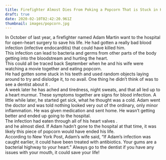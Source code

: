 ```yaml
---
title: Firefighter Almost Dies From Poking a Popcorn That is Stuck in His Mouth
draft: true
date: 2020-02-10T02:42:20.961Z
thumbnail: images/popcorn.jpg
---
```

 In October of last year, a firefighter named Adam Martin want to the hospital for open-heart surgery to save his life. He had gotten a really bad blood infection (infective endocarditis) that could have killed him.\
This infection can lead to bacteria and germs from other parts of the body getting into the bloodstream and hurting the heart.\
This could all be traced back September when he and his wife were watching a movie together and eating popcorn.\
He had gotten some stuck in his teeth and used random objects laying around to try and dislodge it, to no avail. One thing he didn’t think of was to see a dentist about it .\
A week later he has ached and tiredness, night sweats, and that all led up to a heart murmur. These symptoms together are signs for blood infection. A little while later, he started get sick, what he thought was a cold. Adam went the doctor and was told nothing looked very out of the ordinary, only minor inflammation. He was given medication and sent home. He wasn’t getting better and ended up going to the hospital.\
The infection had eaten through all of his heart valves .\
and he almost died. If Adam hadn’t gone to the hospital at that time, it was likely this piece of popcorn would have ended his life.\
According to New York Post, Adam’s wife said, “If Adam’s infection was caught earlier, it could have been treated with antibiotics. Your gums are a bacterial highway to your heart.” Always go to the dentist if you have any issues with your mouth, it could save your life!